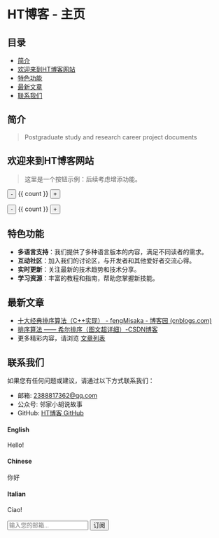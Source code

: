 # HT博客 - 主页

## 目录

- [简介](#简介)
- [欢迎来到HT博客网站](#欢迎来到ht博客网站)
- [特色功能](#特色功能)
- [最新文章](#最新文章)
- [联系我们](#联系我们)

## 简介

> Postgraduate study and research career project documents

## 欢迎来到HT博客网站

> 这里是一个按钮示例：后续考虑增添功能。

<button-counter></button-counter>

<p>
  <button @click="count -= 1">-</button>
  {{ count }}
  <button @click="count += 1">+</button>
</p>

<div id="counter">
  <button @click="count -= 1">-</button>
  {{ count }}
  <button @click="count += 1">+</button>
</div>

## 特色功能

- **多语言支持**：我们提供了多种语言版本的内容，满足不同读者的需求。
- **互动社区**：加入我们的讨论区，与开发者和其他爱好者交流心得。
- **实时更新**：关注最新的技术趋势和技术分享。
- **学习资源**：丰富的教程和指南，帮助您掌握新技能。

## 最新文章

- [十大经典排序算法（C++实现） - fengMisaka - 博客园 (cnblogs.com)](https://www.cnblogs.com/linuxAndMcu/p/10201215.html)
- [排序算法 —— 希尔排序（图文超详细）-CSDN博客](https://blog.csdn.net/m0_63033419/article/details/127524644)
- 更多精彩内容，请浏览 [文章列表](./articles_list.md)

## 联系我们

如果您有任何问题或建议，请通过以下方式联系我们：

- 邮箱: 2388817362@qq.com
- 公众号: 邻家小胡说故事
- GitHub: [HT博客 GitHub](https://github.com/XiaoHuZi-design/)

<!-- tabs:start -->

#### **English**

Hello!

#### **Chinese**

你好

#### **Italian**

Ciao!

<!-- tabs:end -->

<form action="https://your-email-service-url" method="POST">
    <input type="email" name="EMAIL" placeholder="输入您的邮箱..." required>
    <button type="submit">订阅</button>
</form>
